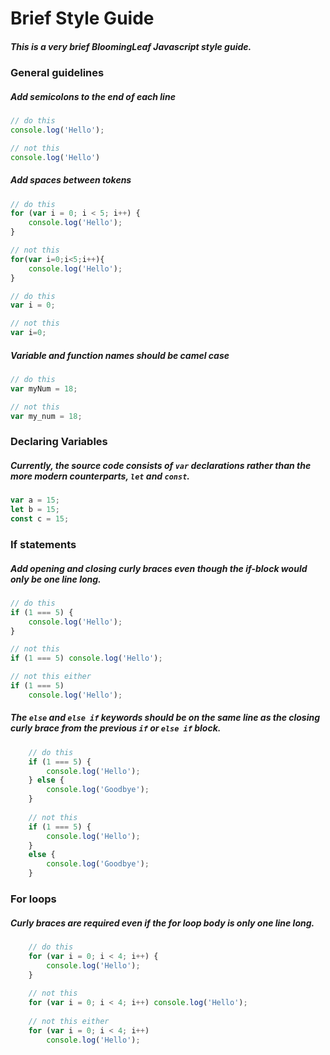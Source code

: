 # Brief Style Guide
##### This is a very brief BloomingLeaf Javascript style guide.

### General guidelines
##### Add semicolons to the end of each line
```javascript
// do this
console.log('Hello'); 

// not this
console.log('Hello')  
```

##### Add spaces between tokens
```javascript
// do this
for (var i = 0; i < 5; i++) {
    console.log('Hello');
}

// not this
for(var i=0;i<5;i++){
    console.log('Hello');
}

// do this
var i = 0;

// not this
var i=0;
```

##### Variable and function names should be camel case
```javascript
// do this
var myNum = 18;

// not this
var my_num = 18;
```

### Declaring Variables
##### Currently, the source code consists of ```var``` declarations rather than the more modern counterparts, ```let``` and ```const```. 
```javascript
var a = 15;
let b = 15;
const c = 15;
```

### If statements
##### Add opening and closing curly braces even though the if-block would only be one line long.
```javascript
// do this
if (1 === 5) {
    console.log('Hello');
}

// not this
if (1 === 5) console.log('Hello');

// not this either
if (1 === 5)
    console.log('Hello');
```

##### The ```else``` and ```else if``` keywords should be on the same line as the closing curly brace from the previous ```if``` or ```else if``` block.
```javascript
    // do this
    if (1 === 5) {
        console.log('Hello');
    } else {
        console.log('Goodbye');
    }
    
    // not this
    if (1 === 5) {
        console.log('Hello');
    }
    else {
        console.log('Goodbye');
    }
```

### For loops
##### Curly braces are required even if the for loop body is only one line long.
```javascript
    // do this
    for (var i = 0; i < 4; i++) {
        console.log('Hello');
    }
    
    // not this
    for (var i = 0; i < 4; i++) console.log('Hello');
    
    // not this either
    for (var i = 0; i < 4; i++)
        console.log('Hello');
```
